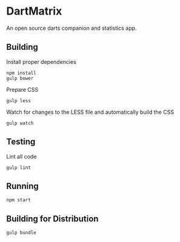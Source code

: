 # DartMatrix
An open source darts companion and statistics app.

## Building
Install proper dependencies

	npm install
	gulp bower
	
Prepare CSS

	gulp less
	
Watch for changes to the LESS file and automatically build the CSS

	gulp watch

## Testing
Lint all code

	gulp lint
	
## Running
	npm start
	
## Building for Distribution
	gulp bundle
